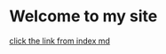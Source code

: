 
  <html>
    <head></head>
    <body>
      <h1>Welcome to my site</h1>
      <a href="link.html"> click the link from index md</a>
    </body>
  </html>
